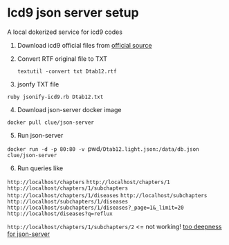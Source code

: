 # Icd9 json server setup

A local dokerized service for icd9 codes

1. Download icd9 official files from [official source](https://ftp.cdc.gov/pub/Health_Statistics/NCHS/Publications/ICD9-CM/2011/)
2. Convert RTF original file to TXT

	`textutil -convert txt Dtab12.rtf`

3. jsonfy TXT file

  `ruby jsonify-icd9.rb Dtab12.txt`

4. Download json-server docker image

  `docker pull clue/json-server`

5. Run json-server

  `docker run -d -p 80:80 -v `pwd`/Dtab12.light.json:/data/db.json clue/json-server`

6. Run queries like

  `http://localhost/chapters`
  `http://localhost/chapters/1`
  `http://localhost/chapters/1/subchapters`
  `http://localhost/chapters/1/diseases`
  `http://localhost/subchapters`
  `http://localhost/subchapters/1/diseases`
  `http://localhost/subchapters/1/diseases?_page=1&_limit=20`
  `http://localhost/diseases?q=reflux`

  `http://localhost/chapters/1/subchapters/2` <= not working! [too deepness for json-server](https://github.com/typicode/json-server/issues/72)
